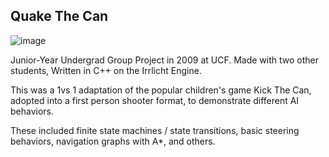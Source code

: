 ## Quake The Can

![image](https://github.com/user-attachments/assets/789b460d-20ac-43c2-9c3b-c16cb29a43ac)

Junior-Year Undergrad Group Project in 2009 at UCF.  Made with two other students, Written in C++ on the Irrlicht Engine.

This was a 1vs 1 adaptation of the popular children's game Kick The Can, adopted into a first person shooter format, to demonstrate different AI behaviors.

These included finite state machines / state transitions, basic steering behaviors, navigation graphs with A*, and others.
